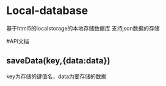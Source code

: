 # Local-database
基于html5的localstorage的本地存储数据库
支持json数据的存储

#API文档
## saveData(key,{data:data})
key为存储的键值名，data为要存储的数据

